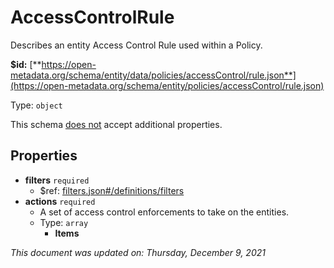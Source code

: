 # AccessControlRule

Describes an entity Access Control Rule used within a Policy.

**$id:** [**https://open-metadata.org/schema/entity/data/policies/accessControl/rule.json**](https://open-metadata.org/schema/entity/policies/accessControl/rule.json)

Type: `object`

This schema <u>does not</u> accept additional properties.

## Properties
- **filters** `required` 
  - $ref: [filters.json#/definitions/filters](filters.md#filters)
- **actions** `required`
  - A set of access control enforcements to take on the entities.
  - Type: `array`
    - **Items**
    
_This document was updated on: Thursday, December 9, 2021_